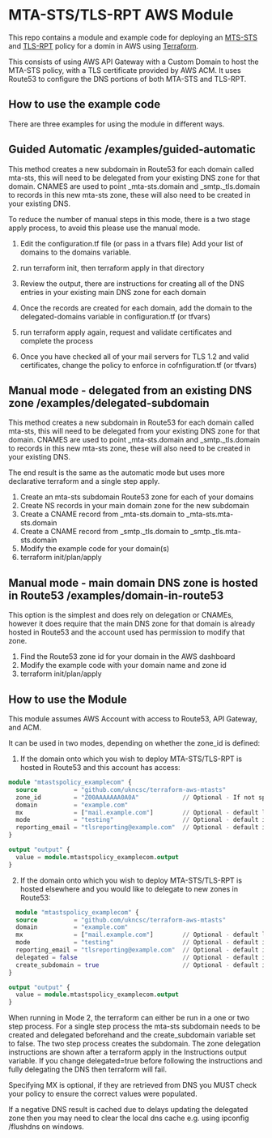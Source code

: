 # MTA-STS/TLS-RPT AWS Module

This repo contains a module and example code for deploying an [MTS-STS](https://tools.ietf.org/html/rfc8461) and [TLS-RPT](https://tools.ietf.org/html/rfc8460) policy for a domin in AWS using [Terraform](https://www.terraform.io/).

This consists of using AWS API Gateway with a Custom Domain to host the MTA-STS policy, with a TLS certificate provided by AWS ACM. It uses Route53 to configure the DNS portions of both MTA-STS and TLS-RPT.

## How to use the example code

There are three examples for using the module in different ways.

## Guided Automatic /examples/guided-automatic

This method creates a new subdomain in Route53 for each domain called mta-sts, this will need to be delegated from your existing DNS zone for that domain.
CNAMES are used to point _mta-sts.domain and _smtp._tls.domain to records in this new mta-sts zone, these will also need to be created in your existing DNS.

To reduce the number of manual steps in this mode, there is a two stage apply process, to avoid this please use the manual mode.

1) Edit the configuration.tf file (or pass in a tfvars file)
   Add your list of domains to the domains variable.

2) run terraform init, then terraform apply in that directory
   
3) Review the output, there are instructions for creating all of the DNS entries in your existing main DNS zone for each domain

4) Once the records are created for each domain, add the domain to the delegated-domains variable in configuration.tf (or tfvars)
   
5) run terraform apply again, request and validate certificates and complete the process
   
6) Once you have checked all of your mail servers for TLS 1.2 and valid certificates, change the policy to enforce in cofnfiguration.tf (or tfvars)
   
## Manual mode - delegated from an existing DNS zone /examples/delegated-subdomain

This method creates a new subdomain in Route53 for each domain called mta-sts, this will need to be delegated from your existing DNS zone for that domain.
CNAMES are used to point _mta-sts.domain and _smtp._tls.domain to records in this new mta-sts zone, these will also need to be created in your existing DNS.

The end result is the same as the automatic mode but uses more declarative terraform and a single step apply.

1) Create an mta-sts subdomain Route53 zone for each of your domains
2) Create NS records in your main domain zone for the new subdomain
3) Create a CNAME record from _mta-sts.domain to _mta-sts.mta-sts.domain
4) Create a CNAME record from _smtp._tls.domain to _smtp._tls.mta-sts.domain
5) Modify the example code for your domain(s)
6) terraform init/plan/apply


## Manual mode - main domain DNS zone is hosted in Route53 /examples/domain-in-route53

This option is the simplest and does rely on delegation or CNAMEs, however it does require that the main DNS zone for that domain is already hosted in Route53 and the account used has permission to modify that zone.

1) Find the Route53 zone id for your domain in the AWS dashboard
2) Modify the example code with your domain name and zone id
3) terraform init/plan/apply


## How to use the Module

This module assumes AWS Account with access to Route53, API Gateway, and ACM.

It can be used in two modes, depending on whether the zone_id is defined:

1) If the domain onto which you wish to deploy MTA-STS/TLS-RPT is hosted in Route53 and this account has access:

```terraform
module "mtastspolicy_examplecom" {
  source          = "github.com/ukncsc/terraform-aws-mtasts"
  zone_id         = "Z00AAAAAAA0A0A"            // Optional - If not specified then it will run in mode 2
  domain          = "example.com"
  mx              = ["mail.example.com"]        // Optional - default looks up MX records for the domain in DNS 
  mode            = "testing"                   // Optional - default is testing
  reporting_email = "tlsreporting@example.com"  // Optional - default is no TLS-RPT record
}

output "output" {
  value = module.mtastspolicy_examplecom.output
}
```

2) If the domain onto which you wish to deploy MTA-STS/TLS-RPT is hosted elsewhere and you would like to delegate to new zones in Route53:
   
```terraform
  module "mtastspolicy_examplecom" {
  source          = "github.com/ukncsc/terraform-aws-mtasts"
  domain          = "example.com"
  mx              = ["mail.example.com"]        // Optional - default looks up MX records for the domain in DNS 
  mode            = "testing"                   // Optional - default is testing
  reporting_email = "tlsreporting@example.com"  // Optional - default is no TLS-RPT record
  delegated = false                             // Optional - default is false. Change this to true once the new zones are delegated from your domain
  create_subdomain = true                       // Optional - default is true. Change to false if creating the mta-sts zone manually, allows single step apply.
}

output "output" {
  value = module.mtastspolicy_examplecom.output
}
```
When running in Mode 2, the terraform can either be run in a one or two step process.
For a single step process the mta-sts subdomain needs to be created and delegated beforehand and the create_subdomain variable set to false.
The two step process creates the subdomain. The zone delegation instructions are shown after a terraform apply in the Instructions output variable.
If you change delegated=true before following the instructions and fully delegating the DNS then terraform will fail.

Specifying MX is optional, if they are retrieved from DNS you MUST check your policy to ensure the correct values were populated.

If a negative DNS result is cached due to delays updating the delegated zone then you may need to clear the local dns cache e.g. using ipconfig /flushdns on windows.

